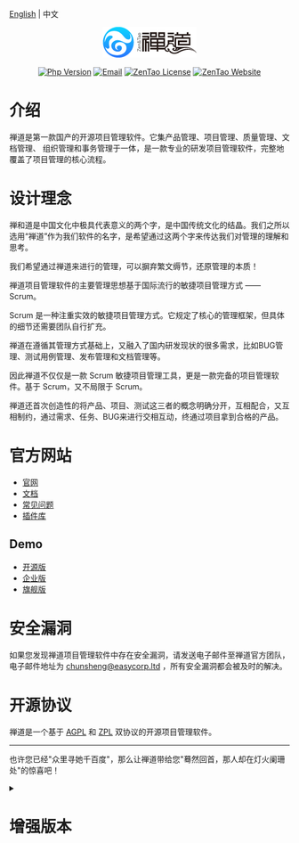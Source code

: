 [English](README.md) | 中文

<p align="center"><a href="https://www.zentao.net" target="_blank" rel="noopener noreferrer"><img src="doc/img/zentao-cn.png" alt="ZenTao Logo"></a></p>

<p align="center">
  <a href="https://www.php.net"><img src="https://img.shields.io/badge/php-%3E=5.6-brightgreen.svg?maxAge=2592000" alt="Php Version"></a>
	<a href="mailto:chunsheng@easycorp.ltd"><img src="https://img.shields.io/badge/Email-chunsheng@easycorp.ltd-ea644a" alt="Email" /></a>
  <a href="https://github.com/easysoft/zentaopms/blob/master/COPYING"><img src="https://img.shields.io/badge/License-AGPL%20+%20ZPL-blue" alt="ZenTao License"></a>
  <a href="https://www.zentao.net"><img src="https://img.shields.io/badge/Website-www.zentao.net-blue" alt="ZenTao Website"></a>
</p>

# 介绍

禅道是第一款国产的开源项目管理软件。它集产品管理、项目管理、质量管理、文档管理、 组织管理和事务管理于一体，是一款专业的研发项目管理软件，完整地覆盖了项目管理的核心流程。

# 设计理念

禅和道是中国文化中极具代表意义的两个字，是中国传统文化的结晶。我们之所以选用“禅道”作为我们软件的名字，是希望通过这两个字来传达我们对管理的理解和思考。

我们希望通过禅道来进行的管理，可以摒弃繁文缛节，还原管理的本质！

禅道项目管理软件的主要管理思想基于国际流行的敏捷项目管理方式 —— Scrum。

Scrum 是一种注重实效的敏捷项目管理方式。它规定了核心的管理框架，但具体的细节还需要团队自行扩充。

禅道在遵循其管理方式基础上，又融入了国内研发现状的很多需求，比如BUG管理、测试用例管理、发布管理和文档管理等。

因此禅道不仅仅是一款 Scrum 敏捷项目管理工具，更是一款完备的项目管理软件。基于 Scrum，又不局限于 Scrum。

禅道还首次创造性的将产品、项目、测试这三者的概念明确分开，互相配合，又互相制约，通过需求、任务、BUG来进行交相互动，终通过项目拿到合格的产品。

# 官方网站

- [官网](https://www.zentao.net)  
- [文档](https://www.zentao.net/book/zentaopmshelp.html)  
- [常见问题](https://www.zentao.net/faq.html)
- [插件库](https://www.zentao.net/extension-browse.html)

## Demo

- [开源版](https://demo16.zentao.net)  
- [企业版](https://biz.demo16.zentao.net)  
- [旗舰版](http://zentaomax.demo.zentao.net)

# 安全漏洞

如果您发现禅道项目管理软件中存在安全漏洞，请发送电子邮件至禅道官方团队，电子邮件地址为 chunsheng@easycorp.ltd ，所有安全漏洞都会被及时的解决。

# 开源协议

禅道是一个基于 [AGPL](https://www.gnu.org/licenses/agpl-3.0.en.html) 和 [ZPL](http://zpl.pub/page/zplv12.html) 双协议的开源项目管理软件。

----

也许您已经"众里寻她千百度"，那么让禅道带给您"蓦然回首，那人却在灯火阑珊处"的惊喜吧！

<details>
<summary><h1>增强版本<h1/></summary>

如果开源版的功能不能满足您的需要，可以考虑禅道[企业版](https://www.zentao.net/page/enterprise.html)、[旗舰版](https://www.zentao.net/page/max.html)或[云禅道](https://www.chandao.net)。

## 企业版

> 前往查看[企业版和开源版的对比](https://www.zentao.net/page/enterprise.html#diff)。

禅道企业版是在禅道开源版的基础上增加增强功能的版本，该版本也基于项目管理的流程做了横向拓展，覆盖了更多的角色。

一方面，企业版可以企业提供更完善的服务；增强功能更加适合企业的内部流程化管理。

另一方面，企业版还增加了运维管理、OA办公管理、反馈管理，以及文档的版本管理及在线预览等功能，可以更有效地支持客户在研发管理流程之外的相关工作，为企业项目管理流程提供更全面的支撑。

## 旗舰版

> 前往查看[旗舰版功能对比](https://www.zentao.net/page/max.html#diff)。

旗舰版作为禅道最高的版本系列，可以完整覆盖项目管理的各个过程，帮助企业建立研发管理体系，提高企业管理流程的稳健性和项目管理成熟度，大大增加项目成功的概率。

旗舰版增强了流程控制、过程定义、项目度量、问题管理、风险管控、质量保证、项目报告等方面的功能，同时可以支持CMMI标准的落地实施，帮助企业通过CMMI评估，提升研发管理能力。

## 云禅道

> 前往了解和体验[云禅道](https://www.chandao.net)。

云禅道是禅道企业版和旗舰版的 SaaS 服务，使用便捷，一键即可开通，无需维护，禅道版本自动升级；资源与服务支持灵活扩容，资源按需购买；提供覆盖全国的CDN服务，访问更快；HTTPS协议加密，更加安全；数据自动备份，随时下载备份至本地。

</details>

